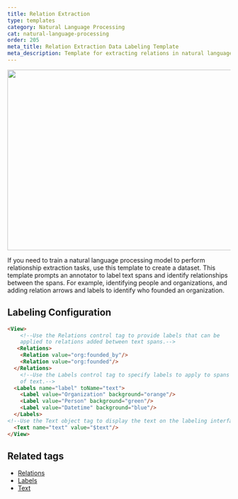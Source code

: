 ```yaml
---
title: Relation Extraction
type: templates
category: Natural Language Processing
cat: natural-language-processing
order: 205
meta_title: Relation Extraction Data Labeling Template
meta_description: Template for extracting relations in natural language processing text tasks with Label Studio for your machine learning and data science projects.
---
```


<img src="/images/templates/relation-extraction.png" alt="" class="gif-border" width="552px" height="408px" />

If you need to train a natural language processing model to perform relationship extraction tasks, use this template to create a dataset. This template prompts an annotator to label text spans and identify relationships between the spans. For example, identifying people and organizations, and adding relation arrows and labels to identify who founded an organization.

<!--Intentionally removing interactive template because the relations option isn't visible in the preview-->

## Labeling Configuration

```html
<View>
    <!--Use the Relations control tag to provide labels that can be 
    applied to relations added between text spans.-->
   <Relations>
    <Relation value="org:founded_by"/>
    <Relation value="org:founded"/>
  </Relations>
    <!--Use the Labels control tag to specify labels to apply to spans
    of text.-->
  <Labels name="label" toName="text">
    <Label value="Organization" background="orange"/>
    <Label value="Person" background="green"/>
    <Label value="Datetime" background="blue"/>
  </Labels>
<!--Use the Text object tag to display the text on the labeling interface-->
  <Text name="text" value="$text"/>
</View>
```

## Related tags

- [Relations](/tags/relations.html)
- [Labels](/tags/labels.html)
- [Text](/tags/text.html)
